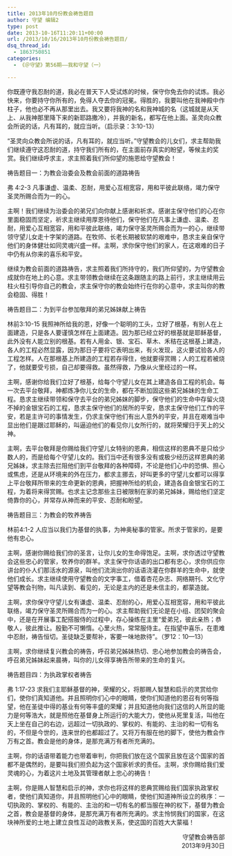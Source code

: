 ```yaml
---
title: 2013年10月份教会祷告题目
author: 守望 编辑2
type: post
date: 2013-10-16T11:20:11+00:00
url: /2013/10/16/2013年10月份教会祷告题目/
dsq_thread_id:
  - 1863750851
categories:
  - 《＠守望》第56期——我和守望（一）

---
```

<!--more-->

你既遵守我忍耐的道，我必在普天下人受试炼的时候，保守你免去你的试炼。我必快来，你要持守你所有的，免得人夺去你的冠冕。得胜的，我要叫他在我神殿中作柱子，他也必不再从那里出去。我又要将我神的名和我神城的名（这城就是从天上、从我神那里降下来的新耶路撒冷），并我的新名，都写在他上面。圣灵向众教会所说的话，凡有耳的，就应当听。（启示录：3:10-13）

“圣灵向众教会所说的话，凡有耳的，就应当听。”守望教会的儿女们，求主帮助我们继续遵守这忍耐的道，持守我们所有的，在主面前存真实的盼望，等候主的奖赏。我们继续呼求主，求主照着我们所仰望的施恩给守望教会！

祷告题目一：为教会治委会及教会前面的道路祷告

弗 4:2-3 凡事谦虚、温柔、忍耐，用爱心互相宽容，用和平彼此联络，竭力保守圣灵所赐合而为一的心。

主啊！我们继续为治委会的弟兄们向你献上感谢和祈求。感谢主保守他们的心在你里面稳固而坚定，祈求主继续用厚恩待他们，保守他们在凡事上谦虚、温柔、忍耐，用爱心互相宽容，用和平彼此联络，竭力保守圣灵所赐合而为一的心，继续带领守望儿女走十字架的道路。在牧师、长老长期被软禁的艰难中，恳求主亲自保守他们的身体健壮如同灵魂兴盛一样。主啊，求你保守他们的家人，在这艰难的日子中仍有从你来的喜乐和平安。

继续为教会前面的道路祷告，求主照着我们所持守的，我们所仰望的，为守望教会成就你在地上的心意。求主带领教会继续在这条跟随主的路上前行，求主继续用云柱火柱引导你自己的教会，求主保守你的教会始终行在你的心意中，求主叫你的教会稳固、得胜！

祷告题目二：为到平台参加敬拜的弟兄姊妹献上祷告

林前3:10-15 我照神所给我的恩，好像一个聪明的工头，立好了根基，有别人在上面建造，只是各人要谨慎怎样在上面建造。因为那已经立好的根基就是耶稣基督，此外没有人能立别的根基。若有人用金、银、宝石、草木、禾秸在这根基上建造，各人的工程必然显露，因为那日子要将它表明出来，有火发现，这火要试验各人的工程怎样。人在那根基上所建造的工程若存得住，他就要得赏赐；人的工程若被烧了，他就要受亏损，自己却要得救。虽然得救，乃像从火里经过的一样。

主啊，感谢你给我们立好了根基，给每个守望儿女在其上建造各自工程的机会。每一次去平台敬拜，神都炼净你儿女的生命，都在不断加固这些弟兄姊妹的生命工程。恳求主继续带领和保守去平台的弟兄姊妹的脚步，保守他们的生命中存留火烧不掉的金银宝石的工程，恳求主保守他们的居所的平安，恳求主保守他们工作的平安，若是主许可的事情发生，仍求主保守他们有出人意外的平安，并且在艰难当中显出他们是跟过耶稣的，叫逼迫他们的看见你儿女所行的，就将荣耀归于天上的父神。

主啊，去平台敬拜是你赐给我们守望儿女特别的恩典，相信这样的恩典不是只给少数人的，而是给每个守望儿女的。我们当中还有很多没有或极少经历这样恩典的弟兄姊妹，求主除去拦阻他们到平台敬拜的各种障碍，不论是他们心中的恐惧、担心或焦虑，还是从环境来的外在压力，都求主挪去，好叫更多的守望儿女都可以得享上平台敬拜所带来的生命更新的恩典，把握神所给的机会，建造各自金银宝石的工程，为着将来得赏赐。也求主记念那些主日被限制在家的弟兄姊妹，赐给他们坚定倚靠你的心，并常存从神而来的平安、忍耐和盼望。

祷告题目三：为教会的牧养祷告

林前4:1-2 人应当以我们为基督的执事，为神奥秘事的管家。所求于管家的，是要他有忠心。

主啊，感谢你赐给我们你的圣言，让你儿女的生命得饱足。主啊，求你透过守望教会这些忠心的管家，牧养你的群羊。求主保守你话语的出口都有忠心，求你供应你讲台的仆人们那活水的源泉，叫他们流淌出你的话语浇灌在你群羊的生命中，就使他们成长。求主继续使用守望教会的文字事工，借着杏花杂志、网络期刊、文化守望等教会刊物，叫凡读到、看见的，无论是主内的还是未信主的，都蒙造就。

主啊，求你保守守望儿女有谦虚、温柔、忍耐的心，用爱心互相宽容，用和平彼此联络，竭力保守圣灵所赐合而为一的心。求主帮助我们无论是在小组、团契的聚会中，还是在开展事工配搭服侍的过程中，存心操练在主里“爱弟兄，彼此亲热；恭敬人，彼此推让。殷勤不可懒惰。心里火热，常常服侍主。在指望中喜乐，在患难中忍耐，祷告恒切。圣徒缺乏要帮补，客要一味地款待”。（罗12：10—13）

主啊，求你继续复兴教会的祷告，呼召弟兄姊妹热切、忠心地参加教会的祷告会，呼召弟兄姊妹起来晨祷，叫你的儿女得享祷告所带来的生命的复兴。

祷告题目四：为执政掌权者祷告

弗 1:17-23 求我们主耶稣基督的神，荣耀的父，将那赐人智慧和启示的灵赏给你们，使你们真知道他。并且照明你们心中的眼睛，使你们知道他的恩召有何等指望，他在圣徒中得的基业有何等丰盛的荣耀；并且知道他向我们这信的人所显的能力是何等浩大，就是照他在基督身上所运行的大能大力，使他从死里复活，叫他在天上坐在自己的右边，远超过一切执政的、掌权的、有能的、主治的和一切有名的，不但是今世的，连来世的也都超过了。又将万有服在他的脚下，使他为教会作万有之首。教会是他的身体，是那充满万有者所充满的。

主啊，你的话语带着能力也带着审判，你把我们放在这个国家且放在这个国家的首都不是偶然的，是要叫我们担负起为这个国家祈求的责任。主啊，求你赐给我们爱灵魂的心，为着这片土地及其管理者献上忠心的祷告！

主啊，你是赐人智慧和启示的神，求你也将这样的恩典赏赐给我们国家执政掌权者，使他们真知道你，并且照明他们心中的眼睛，使他们知道神所设立的秩序：一切执政的、掌权的、有能的、主治的和一切有名的都当服在神的权下，基督为教会之首，教会是基督的身体，是那充满万有者所充满的。求主怜悯我们的国家，在这块神所爱的土地上建立良性互动的政教关系，使这国的百姓大大蒙福！

<p style="text-align: right;">
  守望教会祷告部<br /> 2013年9月30日
</p>

&nbsp;

&nbsp;